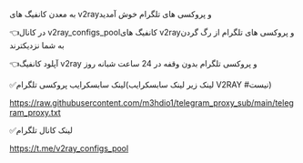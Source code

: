 به معدن کانفیگ های v2rayو پروکسی های تلگرام خوش آمدید

👈در کانال v2ray_configs_poolکانفیگ های v2rayو پروکسی های تلگرام از رگ گردن به شما نزدیکترند

👈آپلود کانفیگ v2ray و پروکسی تلگرام بدون وقفه در 24 ساعت شبانه روز


✅لینک سابسکرایب پروکسی تلگرام(لینک زیر لینک سابسکرایب V2RAY #نیست)


https://raw.githubusercontent.com/m3hdio1/telegram_proxy_sub/main/telegram_proxy.txt


✅لینک کانال تلگرام

https://t.me/v2ray_configs_pool
